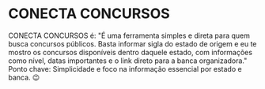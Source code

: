 # CONECTA CONCURSOS
CONECTA CONCURSOS é:  "É uma ferramenta simples e direta para quem busca concursos públicos. Basta informar sigla do estado de origem
e eu te mostro os concursos disponíveis dentro daquele estado, com informações como nível, datas importantes e o link direto para a banca organizadora."  
Ponto chave: Simplicidade e foco na informação essencial por estado e banca. 😉
